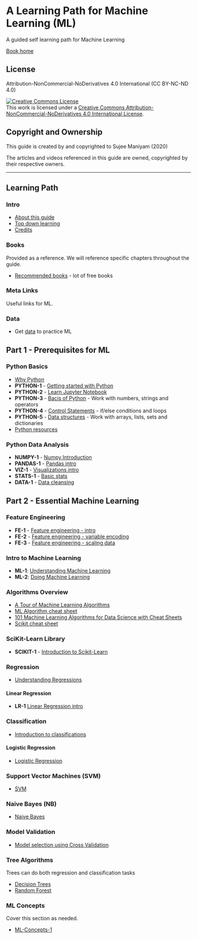 # A Learning Path for Machine Learning (ML)

A guided self learning path for Machine Learning  

[Book home](https://elephantscale.github.io/guided-machine-learning/)

## License

Attribution-NonCommercial-NoDerivatives 4.0 International (CC BY-NC-ND 4.0)


<a rel="license" href="http://creativecommons.org/licenses/by-nc-nd/4.0/"><img alt="Creative Commons License" style="border-width:0" src="https://i.creativecommons.org/l/by-nc-nd/4.0/88x31.png" /></a><br />This work is licensed under a <a rel="license" href="http://creativecommons.org/licenses/by-nc-nd/4.0/">Creative Commons Attribution-NonCommercial-NoDerivatives 4.0 International License</a>.

## Copyright and Ownership

This guide is created by and copyrighted to Sujee Maniyam (2020)

The articles and videos referenced in this guide are owned, copyrighted by their respective owners.

---

## Learning Path

### Intro

* [About this guide](about.md)
* [Top down learning](top-down-learning.md)
* [Credits](credits.md)

### Books

Provided as a reference. We will reference specific chapters throughout the guide.

* [Recommended books](books.md) - lot of free books

### Meta Links

Useful links for ML.

### Data

* Get [data](data.md) to practice ML

## Part 1 - Prerequisites for ML

### Python Basics

* [Why Python](python/0-README.md)
* **PYTHON-1** - [Getting started with Python](python/1-python-getting-started.md)
* **PYTHON-2** - [Learn Jupyter Notebook](python/2-jupyter-notebook.md)
* **PYTHON-3** - [Bacis of Python](python/3-basics.md) - Work with numbers, strings and operators
* **PYTHON-4** - [Control Statements](python/4-control.md) - if/else conditions and loops
* **PYTHON-5** - [Data structures](python/5-data-structures.md) - Work with arrays, lists, sets and dictionaries
* [Python resources](python/python-resources.md)

### Python Data Analysis

* **NUMPY-1** - [Numpy Introduction](python-data-analysis/np-1__numpy-intro.md)
* **PANDAS-1** - [Pandas intro](python-data-analysis/pd-1__pandas-intro.md)
* **VIZ-1** - [Visualizations intro](python-data-analysis/viz-1__viz-intro.md)
* **STATS-1** - [Basic stats](python-data-analysis/stats-1__basic-stats.md)
* **DATA-1** - [Data cleansing](python-data-analysis/data-1__data-cleansing.md)

## Part 2 - Essential Machine Learning

### Feature Engineering

* **FE-1** - [Feature engineering - intro](feature-engineering/fe-1__intro.md)
* **FE-2** - [Feature engineering - variable encoding](feature-engineering/fe-2__variable-encoding.md)
* **FE-3** - [Feature engineering - scaling data](feature-engineering/fe-3__scaling.md)

### Intro to Machine Learning

* **ML-1**: [Understanding Machine Learning](machine-learning/ml-1__machine-learning-intro.md)
* **ML-2**: [Doing Machine Learning](machine-learning/ml-2__doing-machine-learning.md)

### Algorithms Overview

* [A Tour of Machine Learning Algorithms](https://machinelearningmastery.com/a-tour-of-machine-learning-algorithms/)
* [ML Algorithm cheat sheet](https://docs.microsoft.com/en-us/azure/machine-learning/algorithm-cheat-sheet)
* [101 Machine Learning Algorithms for Data Science with Cheat Sheets](https://www.r-bloggers.com/2019/07/101-machine-learning-algorithms-for-data-science-with-cheat-sheets/)
* [Scikit cheat sheet](https://scikit-learn.org/stable/tutorial/machine_learning_map/index.html)

### SciKit-Learn Library

* **SCIKIT-1**  - [Introduction to Scikit-Learn](scikit-learn/scikit-learn-1.md)

### Regression

* [Understanding Regressions](regressions/regressions.md)

#### Linear Regression

* **LR-1** [Linear Regression intro](regressions/lr-1__linear-regression.md)

### Classification

* [Introduction to classifications](classifications/classifications.md)

#### Logistic Regression

* [Logistic Regression](classifications/logit-1__logistic-regression-1.md)

### Support Vector Machines (SVM)

* [SVM](classifications/svm-1.md)

### Naive Bayes (NB)

* [Naive Bayes](classifications/naive-bayes-1.md)

### Model Validation

* [Model selection using Cross Validation](machine-learning/model-validation.md)

### Tree Algorithms

Trees can do both regression and classification tasks

* [Decision Trees](trees/decision-trees.md)
* [Random Forest](trees/random-forest.md)

### ML Concepts

Cover this section as needed.

* [ML-Concepts-1](machine-learning/ML-Concepts-1.md)
